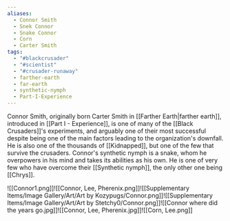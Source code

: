 ```yaml
---
aliases:
  - Connor Smith
  - Snek Connor
  - Snake Connor
  - Corn
  - Carter Smith
tags:
  - "#blackcrusader"
  - "#scientist"
  - "#crusader-runaway"
  - farther-earth
  - far-earth
  - synthetic-nymph
  - Part-I-Experience
---
```

Connor Smith, originally born Carter Smith in [[Farther Earth|farther earth]], introduced in [[Part I - Experience]], is one of many of the [[Black Crusaders]]'s experiments, and arguably one of their most successful despite being one of the main factors leading to the organization's downfall. He is also one of the thousands of [[Kidnapped]], but one of the few that survive the crusaders. Connor's synthetic nymph is a snake, whom he overpowers in his mind and takes its abilities as his own. He is one of very few who have overcome their [[Synthetic nymph]], the only other one being [[Chrys]]. 

![[Connor1.png]]![[Connor, Lee, Pherenix.png]]![[Supplementary Items/Image Gallery/Art/Art by Kozypugs/Connor.png]]![[Supplementary Items/Image Gallery/Art/Art by Stetchy0/Connor.png]]![[Connor where did the years go.jpg]]![[Connor, Lee, Pherenix.jpg]]![[Corn, Lee.png]]